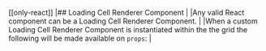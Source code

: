 [[only-react]]
|## Loading Cell Renderer Component
|
|Any valid React component can be a Loading Cell Renderer Component.
|
|When a custom Loading Cell Renderer Component is instantiated within the the grid the following will be made available on `props`:
|
